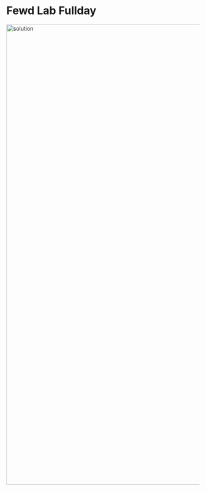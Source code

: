 # Fewd Lab Fullday



  <img src="https://s3-us-west-2.amazonaws.com/s.cdpn.io/2522641/airbnb-solution-image.jpg" alt="solution" style="width:1200px;" />
